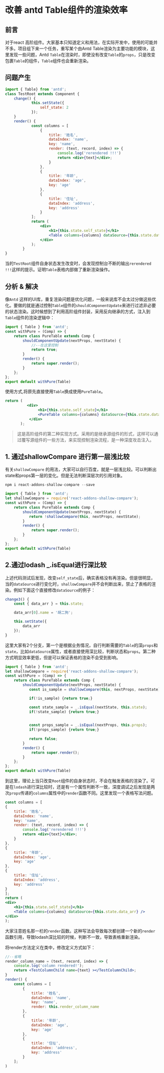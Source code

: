 #
# 改善 antd Table组件的渲染效率

## 前言

对于react 高阶组件。大家基本只知道定义和用法，在实际开发中，使用的可能并不多。项目组下来一个任务，重写某个由Antd Table渲染为主要功能的模块，这里发现一些问题，Antd `Table`在渲染时，即使没有改变`Table`的`props`，只是改变包裹`Table`的组件，`Table`组件也会重新渲染。

## 问题产生

```jsx
import { Table} from 'antd';
class TestRoot extends Component {
	change() {
	 		this.setState({
	            self_state: 2
	        });
	}
	render() {
	        const columns = [
	            {
	                title: '姓名',
	                dataIndex: 'name',
	                key: 'name',
	                render: (text, record, index) => {
	                    console.log('rerendered !!!')
	                    return <div>{text}</div>;
	                }
	            },
	            {
	                title: '年龄',
	                dataIndex: 'age',
	                key: 'age'
	            },
	            {
	                title: '住址',
	                dataIndex: 'address',
	                key: 'address'
	            }
	        ];
	        return (
	            <div>
	                <h1>{this.state.self_state}</h1>
	                <Table columns={columns} dataSource={this.state.data_arr} />
	            </div>
	        );
	    }
}
```

当的`TestRoot`组件自身状态发生改变时，会发现控制台不断的输出`rerendered !!!`这样的提示。证明`Table`表格内部做了重新渲染操作。

## 分析 & 解决

像`Antd` 这样的UI库，重复渲染问题是优化问题，一般来说库不会太过分做这些优化。要做的就是通过控制`Table`组件的`shouldComponentUpdate`来进行过滤非必要的状态渲染。这时候想到了利用高阶组件封装，采用反向继承的方式，注入到`Table`组件的渲染逻辑中：

```jsx
import { Table } from 'antd';
const withPure = (Comp) => {
    return class PureTable extends Comp {
        shouldComponentUpdate(nextProps, nextState) {
            //--在这里控制
            return true;
        }
        render() {
            return super.render();
        }
    };
};
export default withPure(Table)
```

使用方式,将原先直接使用`Table`换成使用`PureTable`。

```jsx
return (
          <div>
               <h1>{this.state.self_state}</h1>
               <PureTable columns={columns} dataSource={this.state.data_arr} />
           </div>
       );
```

> 这是高阶组件的第二种实现方式。采用的是继承源组件的形式，这样可以通过覆写源组件的一些方法，来实现控制渲染流程，是一种深度攻击注入。

## 1. 通过shallowCompare 进行第一层浅比较

有关`shallowCompare` 的用法，大家可以自行百度，就是一层浅比较。可以判断出state和props第一层的变化。但是无法判断深层次的引用对象。

```jsx
npm i react-addons-shallow-compare --save
```

```jsx
import { Table } from 'antd';
let shallowCompare = require('react-addons-shallow-compare');
const withPure = (Comp) => {
    return class PureTable extends Comp {
        shouldComponentUpdate(nextProps, nextState) {
           return !shallowCompare(this, nextProps, nextState);
        }
        render() {
            return super.render();
        }
    };
};
export default withPure(Table)
```

## 2.通过lodash _.isEqual进行深比较

上述代码测试后发现，改变`self_state`后，确实表格没有再渲染。但是很明显，当的`dataSource`进行变化时，`shallowCompare`并不会判断出来，禁止了表格的渲染。例如下面这个直接修改`dataSource`的例子：

```jsx
change3() {
    const { data_arr } = this.state;

    data_arr[0].name = '胡二狗';

    this.setState({
        data_arr
    });
}
```

这里大家有2个分支，第一个是根据业务情况，自行判断需要的`Table`的深`props`和`state`，比如`dataSource`属性，或者直接使用深比较，判断状态和`props`。第二种方式明显效率更低，但是可以保证表格的渲染不会受到影响。

```jsx
import { Table } from 'antd';
let shallowCompare = require('react-addons-shallow-compare');
const withPure = (Comp) => {
    return class PureTable extends Comp {
        shouldComponentUpdate(nextProps, nextState) {
           const is_sample = shallowCompare(this, nextProps, nextState);

           if(!is_sample) {return true;}

           const state_sample = _.isEqual(nextState, this.state);
           if(!state_sample) {return true;}

           
           const props_sample = _.isEqual(nextProps, this.props);
           if(!props_sample) {return true;}
           
           return false;
        }
        render() {
            return super.render();
        }
    };
};
export default withPure(Table)
```

到这里，理论上当只改变`Root`组件的自身状态时，不会在触发表格的渲染了。可是在`lodash`进行深比较时，还是有一个属性判断不一致，深度调试之后发现是两次`props`传递的`columns`属性中的`render`函数不同。这里发现一个表格写法问题。

```jsx
const columns = [
{
    title: '姓名',
    dataIndex: 'name',
    key: 'name',
    render: (text, record, index) => {
        console.log('rerendered !!!')
        return <div>{text}</div>;
    }
},
{
    title: '年龄',
    dataIndex: 'age',
    key: 'age'
},
{
    title: '住址',
    dataIndex: 'address',
    key: 'address'
}
];
return (
<div>
    <h1>{this.state.self_state}</h1>
    <Table columns={columns} dataSource={this.state.data_arr} />
</div>
);
```

大家注意姓名那一栏的`render`函数。这种写法会导致每次都创建一个新的`render`函数引用，导致lodash深比较的时候，判断不一致，导致表格重新渲染。

将render方法定义在类中，修改定义方式如下：

```jsx
//--省略
render_column_name = (text, record, index) => {
    console.log('column rendered!');
    return <TestColumnChild name={text} ></TestColumnChild>;
}
render() {
    const columns = [
        {
            title: '姓名',
            dataIndex: 'name',
            key: 'name',
            render: this.render_column_name
        },
        {
            title: '年龄',
            dataIndex: 'age',
            key: 'age'
        },
        {
            title: '住址',
            dataIndex: 'address',
            key: 'address'
        }
    ];
)
```